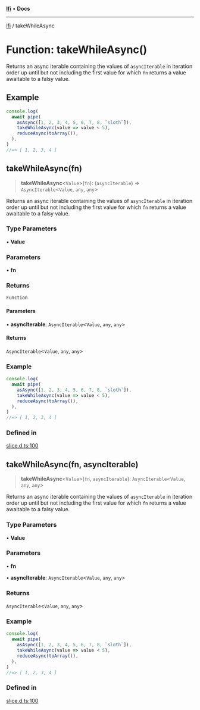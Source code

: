 [**lfi**](../readme.md) • **Docs**

---

[lfi](../globals.md) / takeWhileAsync

# Function: takeWhileAsync()

Returns an async iterable containing the values of `asyncIterable` in iteration
order up until but not including the first value for which `fn` returns a value
awaitable to a falsy value.

## Example

```js
console.log(
  await pipe(
    asAsync([1, 2, 3, 4, 5, 6, 7, 8, `sloth`]),
    takeWhileAsync(value => value < 5),
    reduceAsync(toArray()),
  ),
)
//=> [ 1, 2, 3, 4 ]
```

## takeWhileAsync(fn)

> **takeWhileAsync**\<`Value`\>(`fn`): (`asyncIterable`) =>
> `AsyncIterable`\<`Value`, `any`, `any`\>

Returns an async iterable containing the values of `asyncIterable` in iteration
order up until but not including the first value for which `fn` returns a value
awaitable to a falsy value.

### Type Parameters

• **Value**

### Parameters

• **fn**

### Returns

`Function`

#### Parameters

• **asyncIterable**: `AsyncIterable`\<`Value`, `any`, `any`\>

#### Returns

`AsyncIterable`\<`Value`, `any`, `any`\>

### Example

```js
console.log(
  await pipe(
    asAsync([1, 2, 3, 4, 5, 6, 7, 8, `sloth`]),
    takeWhileAsync(value => value < 5),
    reduceAsync(toArray()),
  ),
)
//=> [ 1, 2, 3, 4 ]
```

### Defined in

[slice.d.ts:100](https://github.com/TomerAberbach/lfi/blob/dd796c78d3ff68ae7bf4a0272b3cbeca688438e7/src/operations/slice.d.ts#L100)

## takeWhileAsync(fn, asyncIterable)

> **takeWhileAsync**\<`Value`\>(`fn`, `asyncIterable`):
> `AsyncIterable`\<`Value`, `any`, `any`\>

Returns an async iterable containing the values of `asyncIterable` in iteration
order up until but not including the first value for which `fn` returns a value
awaitable to a falsy value.

### Type Parameters

• **Value**

### Parameters

• **fn**

• **asyncIterable**: `AsyncIterable`\<`Value`, `any`, `any`\>

### Returns

`AsyncIterable`\<`Value`, `any`, `any`\>

### Example

```js
console.log(
  await pipe(
    asAsync([1, 2, 3, 4, 5, 6, 7, 8, `sloth`]),
    takeWhileAsync(value => value < 5),
    reduceAsync(toArray()),
  ),
)
//=> [ 1, 2, 3, 4 ]
```

### Defined in

[slice.d.ts:100](https://github.com/TomerAberbach/lfi/blob/dd796c78d3ff68ae7bf4a0272b3cbeca688438e7/src/operations/slice.d.ts#L100)
